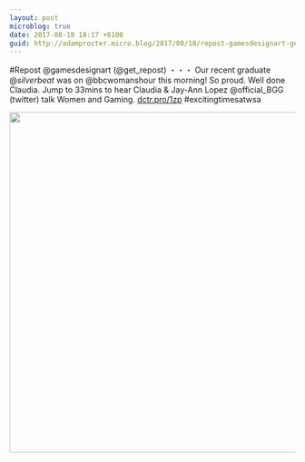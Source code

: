 ```yaml
---
layout: post
microblog: true
date: 2017-08-18 18:17 +0100
guid: http://adamprocter.micro.blog/2017/08/18/repost-gamesdesignart-getrepostour.html
---
```

#Repost @gamesdesignart (@get_repost)
・・・
Our recent graduate @_silverbeat_ was on @bbcwomanshour this morning! So proud. Well done Claudia. Jump to 33mins to hear Claudia & Jay-Ann Lopez @official_BGG (twitter) talk Women and Gaming. [dctr.pro/1zp](http://dctr.pro/1zp) #excitingtimesatwsa

<img src="http://discursive.adamprocter.co.uk/uploads/2017/0f1906a5ca.jpg" width="600" height="600" />
